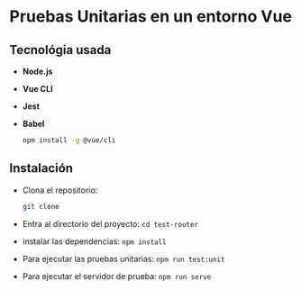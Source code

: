 # Pruebas Unitarias en un entorno Vue

## Tecnológia usada

- **Node.js**
- **Vue CLI**
- **Jest**
- **Babel**

  ```bash
  npm install -g @vue/cli

  ```

## Instalación

- Clona el repositorio:

  ```bash
  git clone 
  ```

- Entra al directorio del proyecto: `cd test-router`
- instalar las dependencias: `npm install`
- Para ejecutar las pruebas unitarias: `npm run test:unit`
- Para ejecutar el servidor de prueba: `npm run serve`
